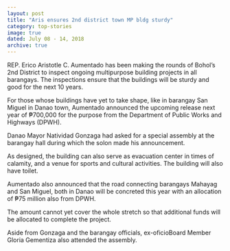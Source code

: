 ```yaml
---
layout: post
title: "Aris ensures 2nd district town MP bldg sturdy"
category: top-stories
image: true
dated: July 08 - 14, 2018
archive: true
---
```


REP. Erico Aristotle C. Aumentado has been making the rounds of Bohol’s 2nd District to inspect ongoing multipurpose building projects in all barangays. The inspections ensure that the buildings will be sturdy and good for the next 10 years.

For those whose buildings have yet to take shape, like in barangay San Miguel in Danao town, Aumentado announced the upcoming release next year of ₱700,000 for the purpose from the Department of Public Works and Highways (DPWH).

Danao Mayor Natividad Gonzaga had asked for a special assembly at the barangay hall during which the solon made his announcement.

As designed, the building can also serve as evacuation center in times of calamity, and a venue for sports and cultural activities. The building will also have toilet.

Aumentado also announced that the road connecting barangays Mahayag and San Miguel, both in Danao will be concreted this year with an allocation of ₱75 million also from DPWH. 

The amount cannot yet cover the whole stretch so that additional funds will be allocated to complete the project.

Aside from Gonzaga and the barangay officials, ex-oficioBoard Member Gloria Gementiza also attended the assembly.